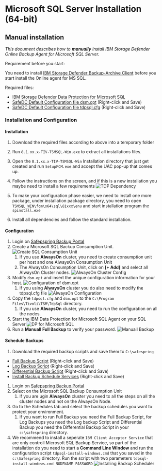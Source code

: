 # Microsoft SQL Server Installation (64-bit)

## Manual installation

_This document describes how to **manually** install IBM Storage Defender Online Backup Agent for Microsoft SQL Server._

Requirement before you start:

You need to install [IBM Storage Defender Backup-Archive Client](./windows.md) before you start install the Online agent for MS SQL.

Required files:

- [IBM Storage Defender Data Protection for Microsoft SQL](https://www3.software.ibm.com/storage/tivoli-storage-management/)
- [SafeDC Default Configuration file dsm.opt](https://raw.githubusercontent.com/safespring/cloud-BaaS/master/windows/mssql/dsm.opt.sample) (Right-click and Save)
- [SafeDC Default Configuration file tdpsql.cfg](https://raw.githubusercontent.com/safespring/cloud-BaaS/master/windows/mssql/tdpsql.cfg.sample) (Right-click and Save)

### Installation and Configuration

#### Installation
1. Download the required files according to above into a temporary folder
1. Run `8.1.xx.x-TIV-TSMSQL-Win.exe` to extract all installations files.
1. Open the `8.1.xx.x-TIV-TSMSQL-Win` Installation directory that just get created and run `SetupFCM.exe` and accept the UAC pop-up that comes up.
1. Follow the instructions on the screen, and if this is a new installation you maybe need to install a few requirements
![TDP Dependency](../images/TDPSQL-dependency.png)

1. To make your configuration phase easier, we need to install one more package, under installation package directory, you need to open  `TSMSQL_WIN\fcm\x64\sql\81xxx\enu` and start installation program the `spinstall.exe`
1. Install all dependencies and follow the standard installation.

#### Configuration
1. Login on [Safepspring Backup Portal](https://portal.backup.sto2.safedc.net/)
1. Create a Microsoft SQL Backup Consumption Unit.
![Create SQL Consumption Unit](../images/TDP4SQL-Create-Node.png)
    1. If you use **AlwaysOn** cluster, you need to create consumption unit per host and one AlwaysOn Consumption Unit
    1. The AlwaysOn Consumption Unit, click on **[+ Add]** and select all AlwaysOn Cluster nodes. ![AlwaysOn Cluster Config](../images/TDP4SQL-BAAS-AlwaysOn-Proxy.png)
1. Modify `dsm.opt` and insert the unique configuration information for your host.
![Configuration of dsm.opt](../images/TDP4SQL-dsm-opt.png)
    1. If you using **AlwaysOn** cluster you do also need to modify the tdpsql.cfg file
    ![AlwaysOn Configuration](../images/TDP4SQL-alwayson-cfg.png)
1. Copy the `tdpsql.cfg` and `dsm.opt` to the `C:\Program Files\Tivoli\TSM\TdpSql` directory.
    1. If you use **AlwaysOn** cluster, you need to run the configuration on all the nodes.
1. Start the IBM Data Protection for Microsoft SQL Agent on your SQL Server 
![DP for Microsoft SQL](../images/TDP4SQL-icon.png)
1. Run a **Manuall Full Backup** to verify your password.
![Manuall Backup](../images/TDP4SQL-Full-Backup.png)

#### Schedule Backups
1. Download the required backup scripts and save them to `C:\safespring`
- [Full Backup Script](https://raw.githubusercontent.com/safespring/cloud-BaaS/master/windows/mssql/sqlfull.ps1) (Right-click and Save)
- [Log Backup Script](https://raw.githubusercontent.com/safespring/cloud-BaaS/master/windows/mssql/sqllog.ps1) (Right-click and Save)
- [Differential Backup Script](https://raw.githubusercontent.com/safespring/cloud-BaaS/master/windows/mssql/sqldiff.ps1) (Right-click and Save)
- [Install Backup Schedule Services](https://raw.githubusercontent.com/safespring/cloud-BaaS/master/windows/mssql/tdpsql-install-windows.cmd) (Right-click and Save)
1. Login on [Safepspring Backup Portal](https://portal.backup.sto2.safedc.net/)
1. Select on the Microsoft SQL Backup Consumption Unit
    1. If you are ugin **AlwaysOn** cluster you need to all the steps on all the cluster nodes and not on the AlwaysOn Node.
1. Go to the Schedules tab and select the backup schedules you want to protect your environment.
    1. If you want to run Full Backup you need the Full Backup Script, for Log Backups you need the Log backup Script and Differential Backup you need the Differential Backup Script in your `c:\safespring` directory.
1. We recommend to install a seperate `IBM Client Acceptor Service` that are only controll Microsoft SQL Backup Service, so part of the installation do you need to start a **Command Line Window** and run the configuration script `tdpsql-install-windows.cmd` that you saved in the `c:\Safespring` directory. Run the script with two parameters `tdpsql-install-windows.cmd NODENAME PASSWORD`
![Installing Backup Scheduler](../images/TDP4SQL-Install-Service.png)

     
